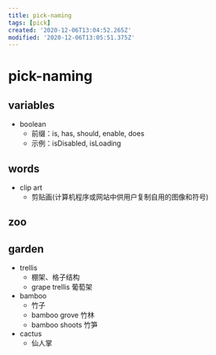 ```yaml
---
title: pick-naming
tags: [pick]
created: '2020-12-06T13:04:52.265Z'
modified: '2020-12-06T13:05:51.375Z'
---
```


# pick-naming

## variables

- boolean
  - 前缀：is, has, should, enable, does
  - 示例：isDisabled, isLoading

## words

- clip art
  - 剪贴画(计算机程序或网站中供用户复制自用的图像和符号)

## zoo

## garden

- trellis
  - 棚架、格子结构
  - grape trellis 葡萄架
- bamboo
  - 竹子
  - bamboo grove 竹林
  - bamboo shoots 竹笋
- cactus
  - 仙人掌

